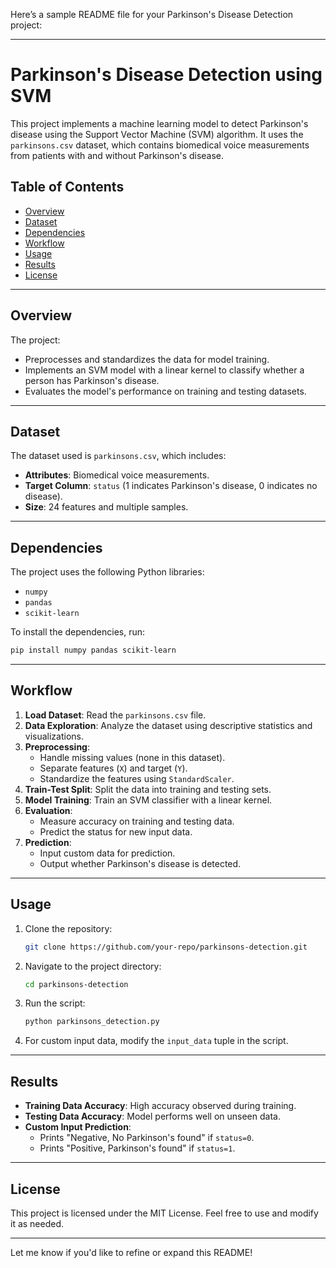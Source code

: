 Here’s a sample README file for your Parkinson's Disease Detection project:

---

# Parkinson's Disease Detection using SVM

This project implements a machine learning model to detect Parkinson's disease using the Support Vector Machine (SVM) algorithm. It uses the `parkinsons.csv` dataset, which contains biomedical voice measurements from patients with and without Parkinson's disease.

## Table of Contents
- [Overview](#overview)
- [Dataset](#dataset)
- [Dependencies](#dependencies)
- [Workflow](#workflow)
- [Usage](#usage)
- [Results](#results)
- [License](#license)

---

## Overview
The project:
- Preprocesses and standardizes the data for model training.
- Implements an SVM model with a linear kernel to classify whether a person has Parkinson's disease.
- Evaluates the model's performance on training and testing datasets.

---

## Dataset
The dataset used is `parkinsons.csv`, which includes:
- **Attributes**: Biomedical voice measurements.
- **Target Column**: `status` (1 indicates Parkinson's disease, 0 indicates no disease).
- **Size**: 24 features and multiple samples.

---

## Dependencies
The project uses the following Python libraries:
- `numpy`
- `pandas`
- `scikit-learn`

To install the dependencies, run:
```bash
pip install numpy pandas scikit-learn
```

---

## Workflow
1. **Load Dataset**: Read the `parkinsons.csv` file.
2. **Data Exploration**: Analyze the dataset using descriptive statistics and visualizations.
3. **Preprocessing**:
   - Handle missing values (none in this dataset).
   - Separate features (`X`) and target (`Y`).
   - Standardize the features using `StandardScaler`.
4. **Train-Test Split**: Split the data into training and testing sets.
5. **Model Training**: Train an SVM classifier with a linear kernel.
6. **Evaluation**:
   - Measure accuracy on training and testing data.
   - Predict the status for new input data.
7. **Prediction**:
   - Input custom data for prediction.
   - Output whether Parkinson's disease is detected.

---

## Usage
1. Clone the repository:
   ```bash
   git clone https://github.com/your-repo/parkinsons-detection.git
   ```
2. Navigate to the project directory:
   ```bash
   cd parkinsons-detection
   ```
3. Run the script:
   ```bash
   python parkinsons_detection.py
   ```
4. For custom input data, modify the `input_data` tuple in the script.

---

## Results
- **Training Data Accuracy**: High accuracy observed during training.
- **Testing Data Accuracy**: Model performs well on unseen data.
- **Custom Input Prediction**:
  - Prints "Negative, No Parkinson's found" if `status=0`.
  - Prints "Positive, Parkinson's found" if `status=1`.

---

## License
This project is licensed under the MIT License. Feel free to use and modify it as needed.

---

Let me know if you'd like to refine or expand this README!

